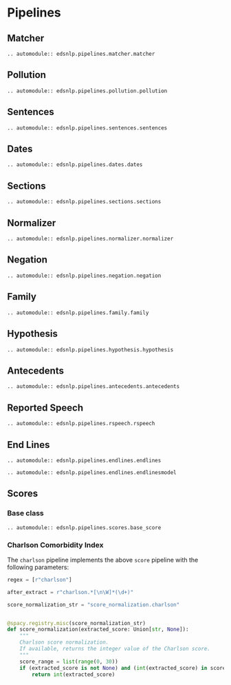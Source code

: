 # Pipelines

## Matcher

```{eval-rst}
.. automodule:: edsnlp.pipelines.matcher.matcher
```

## Pollution

```{eval-rst}
.. automodule:: edsnlp.pipelines.pollution.pollution
```

## Sentences

```{eval-rst}
.. automodule:: edsnlp.pipelines.sentences.sentences
```

## Dates

```{eval-rst}
.. automodule:: edsnlp.pipelines.dates.dates
```

## Sections

```{eval-rst}
.. automodule:: edsnlp.pipelines.sections.sections
```

## Normalizer

```{eval-rst}
.. automodule:: edsnlp.pipelines.normalizer.normalizer
```

## Negation

```{eval-rst}
.. automodule:: edsnlp.pipelines.negation.negation
```

## Family

```{eval-rst}
.. automodule:: edsnlp.pipelines.family.family
```

## Hypothesis

```{eval-rst}
.. automodule:: edsnlp.pipelines.hypothesis.hypothesis
```

## Antecedents

```{eval-rst}
.. automodule:: edsnlp.pipelines.antecedents.antecedents
```

## Reported Speech

```{eval-rst}
.. automodule:: edsnlp.pipelines.rspeech.rspeech
```

## End Lines

```{eval-rst}
.. automodule:: edsnlp.pipelines.endlines.endlines
```

```{eval-rst}
.. automodule:: edsnlp.pipelines.endlines.endlinesmodel
```

## Scores

### Base class

```{eval-rst}
.. automodule:: edsnlp.pipelines.scores.base_score
```

### Charlson Comorbidity Index

The `charlson` pipeline implements the above `score` pipeline with the following parameters:

```python
regex = [r"charlson"]

after_extract = r"charlson.*[\n\W]*(\d+)"

score_normalization_str = "score_normalization.charlson"


@spacy.registry.misc(score_normalization_str)
def score_normalization(extracted_score: Union[str, None]):
    """
    Charlson score normalization.
    If available, returns the integer value of the Charlson score.
    """
    score_range = list(range(0, 30))
    if (extracted_score is not None) and (int(extracted_score) in score_range):
        return int(extracted_score)
```
